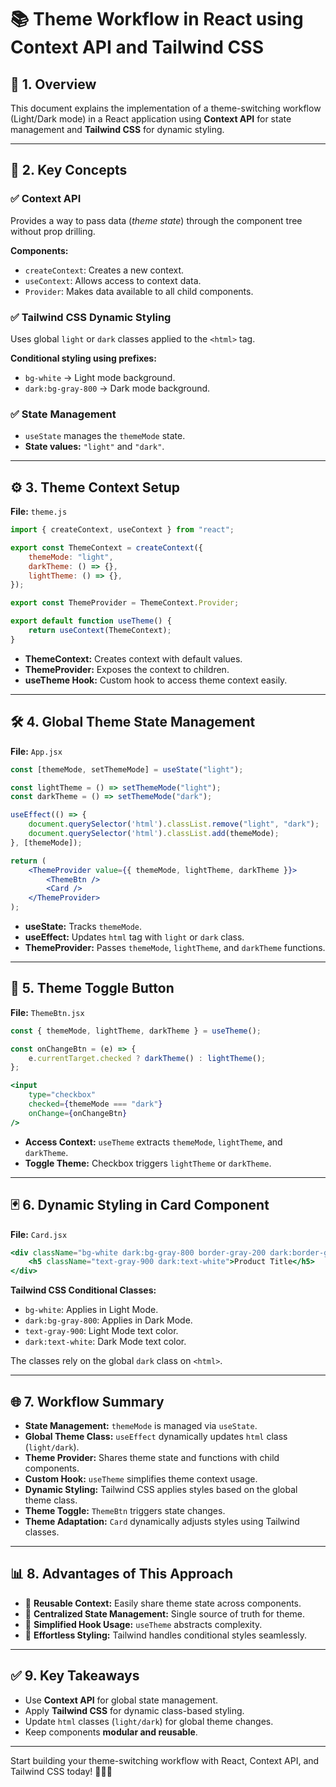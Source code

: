 # 📚 Theme Workflow in React using Context API and Tailwind CSS

## 🚀 1. Overview
This document explains the implementation of a theme-switching workflow (Light/Dark mode) in a React application using **Context API** for state management and **Tailwind CSS** for dynamic styling.

---

## 📑 2. Key Concepts

### ✅ Context API
Provides a way to pass data (*theme state*) through the component tree without prop drilling.

**Components:**
- `createContext`: Creates a new context.
- `useContext`: Allows access to context data.
- `Provider`: Makes data available to all child components.

### ✅ Tailwind CSS Dynamic Styling
Uses global `light` or `dark` classes applied to the `<html>` tag.

**Conditional styling using prefixes:**
- `bg-white` → Light mode background.
- `dark:bg-gray-800` → Dark mode background.

### ✅ State Management
- `useState` manages the `themeMode` state.
- **State values:** `"light"` and `"dark"`.

---

## ⚙️ 3. Theme Context Setup

**File:** `theme.js`

```jsx
import { createContext, useContext } from "react";

export const ThemeContext = createContext({
    themeMode: "light",
    darkTheme: () => {},
    lightTheme: () => {},
});

export const ThemeProvider = ThemeContext.Provider;

export default function useTheme() {
    return useContext(ThemeContext);
}
```

- **ThemeContext:** Creates context with default values.
- **ThemeProvider:** Exposes the context to children.
- **useTheme Hook:** Custom hook to access theme context easily.

---

## 🛠️ 4. Global Theme State Management

**File:** `App.jsx`

```jsx
const [themeMode, setThemeMode] = useState("light");

const lightTheme = () => setThemeMode("light");
const darkTheme = () => setThemeMode("dark");

useEffect(() => {
    document.querySelector('html').classList.remove("light", "dark");
    document.querySelector('html').classList.add(themeMode);
}, [themeMode]);

return (
    <ThemeProvider value={{ themeMode, lightTheme, darkTheme }}>
        <ThemeBtn />
        <Card />
    </ThemeProvider>
);
```

- **useState:** Tracks `themeMode`.
- **useEffect:** Updates `html` tag with `light` or `dark` class.
- **ThemeProvider:** Passes `themeMode`, `lightTheme`, and `darkTheme` functions.

---

## 🎨 5. Theme Toggle Button

**File:** `ThemeBtn.jsx`

```jsx
const { themeMode, lightTheme, darkTheme } = useTheme();

const onChangeBtn = (e) => {
    e.currentTarget.checked ? darkTheme() : lightTheme();
};

<input
    type="checkbox"
    checked={themeMode === "dark"}
    onChange={onChangeBtn}
/>
```

- **Access Context:** `useTheme` extracts `themeMode`, `lightTheme`, and `darkTheme`.
- **Toggle Theme:** Checkbox triggers `lightTheme` or `darkTheme`.

---

## 🃏 6. Dynamic Styling in Card Component

**File:** `Card.jsx`

```jsx
<div className="bg-white dark:bg-gray-800 border-gray-200 dark:border-gray-700">
    <h5 className="text-gray-900 dark:text-white">Product Title</h5>
</div>
```

**Tailwind CSS Conditional Classes:**
- `bg-white`: Applies in Light Mode.
- `dark:bg-gray-800`: Applies in Dark Mode.
- `text-gray-900`: Light Mode text color.
- `dark:text-white`: Dark Mode text color.

The classes rely on the global `dark` class on `<html>`.

---

## 🌐 7. Workflow Summary

- **State Management:** `themeMode` is managed via `useState`.
- **Global Theme Class:** `useEffect` dynamically updates `html` class (`light/dark`).
- **Theme Provider:** Shares theme state and functions with child components.
- **Custom Hook:** `useTheme` simplifies theme context usage.
- **Dynamic Styling:** Tailwind CSS applies styles based on the global theme class.
- **Theme Toggle:** `ThemeBtn` triggers state changes.
- **Theme Adaptation:** `Card` dynamically adjusts styles using Tailwind classes.

---

## 📊 8. Advantages of This Approach

- 🔄 **Reusable Context:** Easily share theme state across components.
- 🎯 **Centralized State Management:** Single source of truth for theme.
- 🧠 **Simplified Hook Usage:** `useTheme` abstracts complexity.
- 🎨 **Effortless Styling:** Tailwind handles conditional styles seamlessly.

---

## ✅ 9. Key Takeaways

- Use **Context API** for global state management.
- Apply **Tailwind CSS** for dynamic class-based styling.
- Update `html` classes (`light/dark`) for global theme changes.
- Keep components **modular and reusable**.

---

Start building your theme-switching workflow with React, Context API, and Tailwind CSS today! 🚀🎨✨
